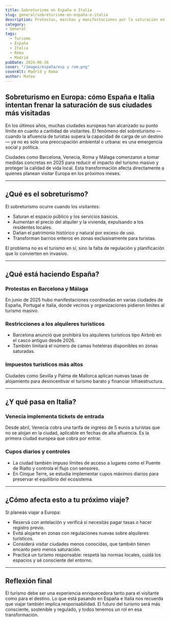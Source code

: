 ```yaml
---
title: Sobreturismo en España e Italia
slug: general/sobreturismo-en-españa-e-italia
description: Protestas, marchas y manifestaciones por la saturación en ciudades.
category: 
- General
tags:
  - Turismo
  - España
  - Italia
  - Roma
  - Madrid
pubDate: 2024-06-26
cover: "/images/españa/esp y rom.png"
coverAlt: Madrid y Roma
author: Mateo
---
```


## Sobreturismo en Europa: cómo España e Italia intentan frenar la saturación de sus ciudades más visitadas

En los últimos años, muchas ciudades europeas han alcanzado su punto límite en cuanto a cantidad de visitantes. El fenómeno del sobreturismo —cuando la afluencia de turistas supera la capacidad de carga de un destino— ya no es solo una preocupación ambiental o urbana: es una emergencia social y política.

Ciudades como Barcelona, Venecia, Roma y Málaga comenzaron a tomar medidas concretas en 2025 para reducir el impacto del turismo masivo y proteger la calidad de vida local. Esta transformación afecta directamente a quienes planean visitar Europa en los próximos meses.

***

## ¿Qué es el sobreturismo?

El sobreturismo ocurre cuando los visitantes:

* Saturan el espacio público y los servicios básicos. 
* Aumentan el precio del alquiler y la vivienda, expulsando a los residentes locales. 
* Dañan el patrimonio histórico y natural por exceso de uso. 
* Transforman barrios enteros en zonas exclusivamente para turistas. 

El problema no es el turismo en sí, sino la falta de regulación y planificación que lo convierten en invasivo.

***

## ¿Qué está haciendo España?

### Protestas en Barcelona y Málaga

En junio de 2025 hubo manifestaciones coordinadas en varias ciudades de España, Portugal e Italia, donde vecinos y organizaciones pidieron límites al turismo masivo.

### Restricciones a los alquileres turísticos

* Barcelona anunció que prohibirá los alquileres turísticos tipo Airbnb en el casco antiguo desde 2026. 
* También limitará el número de camas hoteleras disponibles en zonas saturadas. 

### Impuestos turísticos más altos

Ciudades como Sevilla y Palma de Mallorca aplican nuevas tasas de alojamiento para desincentivar el turismo barato y financiar infraestructura.

***

## ¿Y qué pasa en Italia?

### Venecia implementa tickets de entrada

Desde abril, Venecia cobra una tarifa de ingreso de 5 euros a turistas que no se alojan en la ciudad, aplicable en fechas de alta afluencia. Es la primera ciudad europea que cobra por entrar.

### Cupos diarios y controles

* La ciudad también impuso límites de acceso a lugares como el Puente de Rialto y controla el flujo con sensores. 
* En Cinque Terre, se estudia implementar cupos máximos diarios para preservar el equilibrio del ecosistema. 

***

## ¿Cómo afecta esto a tu próximo viaje?

Si planeás viajar a Europa:

* Reservá con antelación y verificá si necesitás pagar tasas o hacer registro previo. 
* Evitá alojarte en zonas con regulaciones nuevas sobre alquileres turísticos. 
* Considerá visitar ciudades menos conocidas, que también tienen encanto pero menos saturación. 
* Practicá un turismo responsable: respetá las normas locales, cuidá los espacios y sé consciente del entorno. 

***

## Reflexión final

El turismo debe ser una experiencia enriquecedora tanto para el visitante como para el destino. Lo que está pasando en España e Italia nos recuerda que viajar también implica responsabilidad. El futuro del turismo será más consciente, sostenible y regulado, y todos tenemos un rol en esa transformación.
